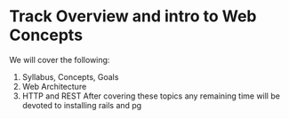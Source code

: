 # Track Overview and intro to Web Concepts
We will cover the following:
1. Syllabus, Concepts, Goals
1. Web Architecture
1. HTTP and REST
After covering these topics any remaining time will be devoted to installing rails and pg